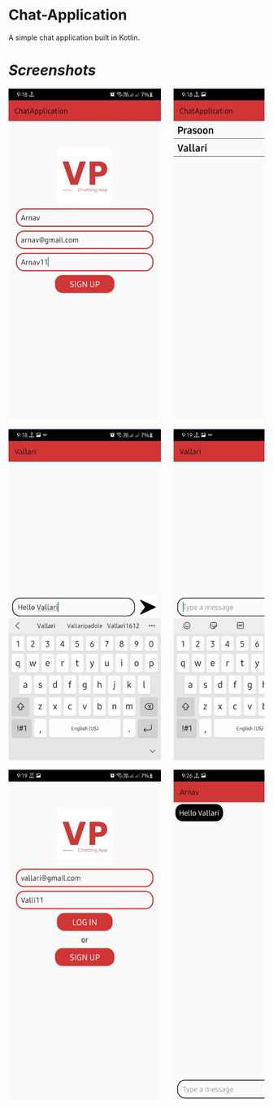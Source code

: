 # Chat-Application

A simple chat application built in Kotlin.

# *Screenshots*
<pre>
<img src="Screenshots/Screenshot1.jpeg" width=300 />   <img src="Screenshots/Screenshot2.jpeg" width=300 />

<img src="Screenshots/Screenshot3.jpeg" width=300 />   <img src="Screenshots/Screenshot4.jpeg" width=300 />

<img src="Screenshots/Screenshot5.jpeg" width=300 />   <img src="Screenshots/Screenshot6.jpeg" width=300 />
</pre>
